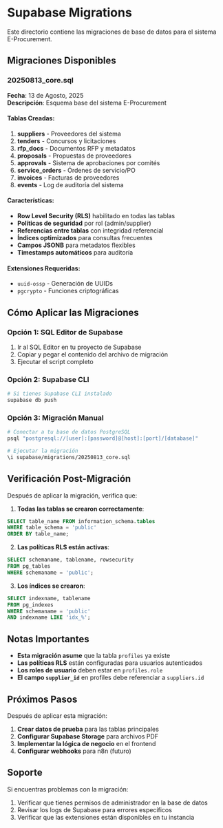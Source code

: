 # Supabase Migrations

Este directorio contiene las migraciones de base de datos para el sistema E-Procurement.

## Migraciones Disponibles

### 20250813_core.sql
**Fecha**: 13 de Agosto, 2025  
**Descripción**: Esquema base del sistema E-Procurement

#### Tablas Creadas:
1. **suppliers** - Proveedores del sistema
2. **tenders** - Concursos y licitaciones
3. **rfp_docs** - Documentos RFP y metadatos
4. **proposals** - Propuestas de proveedores
5. **approvals** - Sistema de aprobaciones por comités
6. **service_orders** - Órdenes de servicio/PO
7. **invoices** - Facturas de proveedores
8. **events** - Log de auditoría del sistema

#### Características:
- **Row Level Security (RLS)** habilitado en todas las tablas
- **Políticas de seguridad** por rol (admin/supplier)
- **Referencias entre tablas** con integridad referencial
- **Índices optimizados** para consultas frecuentes
- **Campos JSONB** para metadatos flexibles
- **Timestamps automáticos** para auditoría

#### Extensiones Requeridas:
- `uuid-ossp` - Generación de UUIDs
- `pgcrypto` - Funciones criptográficas

## Cómo Aplicar las Migraciones

### Opción 1: SQL Editor de Supabase
1. Ir al SQL Editor en tu proyecto de Supabase
2. Copiar y pegar el contenido del archivo de migración
3. Ejecutar el script completo

### Opción 2: Supabase CLI
```bash
# Si tienes Supabase CLI instalado
supabase db push
```

### Opción 3: Migración Manual
```bash
# Conectar a tu base de datos PostgreSQL
psql "postgresql://[user]:[password]@[host]:[port]/[database]"

# Ejecutar la migración
\i supabase/migrations/20250813_core.sql
```

## Verificación Post-Migración

Después de aplicar la migración, verifica que:

1. **Todas las tablas se crearon correctamente**:
```sql
SELECT table_name FROM information_schema.tables 
WHERE table_schema = 'public' 
ORDER BY table_name;
```

2. **Las políticas RLS están activas**:
```sql
SELECT schemaname, tablename, rowsecurity 
FROM pg_tables 
WHERE schemaname = 'public';
```

3. **Los índices se crearon**:
```sql
SELECT indexname, tablename 
FROM pg_indexes 
WHERE schemaname = 'public' 
AND indexname LIKE 'idx_%';
```

## Notas Importantes

- **Esta migración asume** que la tabla `profiles` ya existe
- **Las políticas RLS** están configuradas para usuarios autenticados
- **Los roles de usuario** deben estar en `profiles.role`
- **El campo `supplier_id`** en profiles debe referenciar a `suppliers.id`

## Próximos Pasos

Después de aplicar esta migración:
1. **Crear datos de prueba** para las tablas principales
2. **Configurar Supabase Storage** para archivos PDF
3. **Implementar la lógica de negocio** en el frontend
4. **Configurar webhooks** para n8n (futuro)

## Soporte

Si encuentras problemas con la migración:
1. Verificar que tienes permisos de administrador en la base de datos
2. Revisar los logs de Supabase para errores específicos
3. Verificar que las extensiones están disponibles en tu instancia
